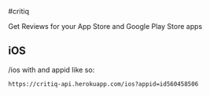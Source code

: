 #critiq

Get Reviews for your App Store and Google Play Store apps

## iOS

/ios with and appid like so:

```https://critiq-api.herokuapp.com/ios?appid=id560458506```